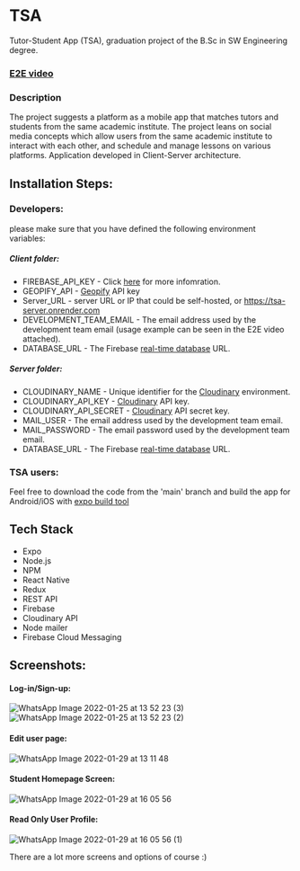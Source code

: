 # TSA
Tutor-Student App (TSA), graduation project of the B.Sc in SW Engineering degree.

### [E2E video](https://youtu.be/90cHtHl8_iM)

### Description
The project suggests a platform as a mobile app that matches tutors and students from the same academic institute. The project leans on social media concepts which allow users from the same academic institute to interact with each other, and schedule and manage lessons on various platforms. Application developed in Client-Server architecture.

## Installation Steps:

### Developers:
please make sure that you have defined the following environment variables:

##### Client folder:
- FIREBASE_API_KEY - Click [here](https://firebase.google.com/docs/projects/api-keys) for more infomration.
- GEOPIFY_API - [Geopify](https://www.geoapify.com/) API key
- Server_URL - server URL or IP that could be self-hosted, or https://tsa-server.onrender.com
- DEVELOPMENT_TEAM_EMAIL - The email address used by the development team email (usage example can be seen in the E2E video attached).
- DATABASE_URL - The Firebase [real-time database](https://firebase.google.com/docs/database?hl=en) URL.

##### Server folder:  
- CLOUDINARY_NAME - Unique identifier for the [Cloudinary](https://cloudinary.com/documentation) environment.
- CLOUDINARY_API_KEY - [Cloudinary](https://cloudinary.com/documentation) API key.
- CLOUDINARY_API_SECRET - [Cloudinary](https://cloudinary.com/documentation) API secret key.
- MAIL_USER - The email address used by the development team email.
- MAIL_PASSWORD - The email password used by the development team email.
- DATABASE_URL - The Firebase [real-time database](https://firebase.google.com/docs/database?hl=en) URL.

### TSA users:
Feel free to download the code from the 'main' branch and build the app for Android/iOS with [expo build tool](https://docs.expo.dev/classic/building-standalone-apps/)

## Tech Stack
- Expo
- Node.js
- NPM
- React Native
- Redux
- REST API
- Firebase
- Cloudinary API
- Node mailer
- Firebase Cloud Messaging

## Screenshots:

#### Log-in/Sign-up:
![WhatsApp Image 2022-01-25 at 13 52 23 (3)](https://user-images.githubusercontent.com/57364867/158021702-9848fde1-8f45-4e47-be96-78a6a02ec6ea.jpeg) ![WhatsApp Image 2022-01-25 at 13 52 23 (2)](https://user-images.githubusercontent.com/57364867/158021707-a1501eff-3107-4989-b8b6-2c7de8edbfb4.jpeg)

#### Edit user page:
![WhatsApp Image 2022-01-29 at 13 11 48](https://user-images.githubusercontent.com/57364867/158021773-7991b73f-6a1a-4b6f-b586-16b9e139078c.jpeg)

#### Student Homepage Screen:

![WhatsApp Image 2022-01-29 at 16 05 56](https://user-images.githubusercontent.com/57364867/158022239-2f672787-4d8e-4d47-80e2-7d8de47cd7de.jpeg)

#### Read Only User Profile:

![WhatsApp Image 2022-01-29 at 16 05 56 (1)](https://user-images.githubusercontent.com/57364867/158022283-5da1a4eb-bb85-4284-9336-b333f5872535.jpeg)

There are a lot more screens and options of course :)


